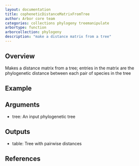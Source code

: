 ```yaml
---
layout: documentation
title: copheneticDistanceMatrixFromTree
author: Arbor core team
categories: collections phylogeny treemanipulate
arbortype: function
arborcollection: phylogeny
description: "make a distance matrix from a tree"
---
```


## Overview

Makes a distance matrix from a tree; entries in the matrix are the phylogenetic distance between each pair
of species in the tree

## Example


## Arguments

- tree: An input phylogenetic tree

## Outputs

- table: Tree with pairwise distances

## References
